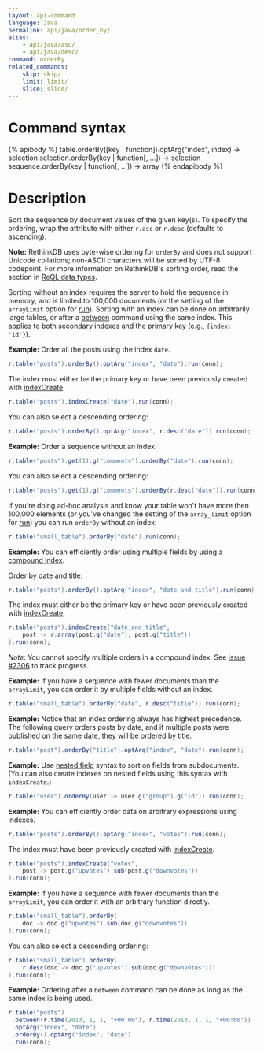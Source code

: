 ```yaml
---
layout: api-command
language: Java
permalink: api/java/order_by/
alias:
    - api/java/asc/
    - api/java/desc/
command: orderBy
related_commands:
    skip: skip/
    limit: limit/
    slice: slice/
---
```


# Command syntax #

{% apibody %}
table.orderBy([key | function]).optArg("index", index) &rarr; selection<stream>
selection.orderBy(key | function[, ...]) &rarr; selection<array>
sequence.orderBy(key | function[, ...]) &rarr; array
{% endapibody %}

# Description #

Sort the sequence by document values of the given key(s). To specify
the ordering, wrap the attribute with either `r.asc` or `r.desc`
(defaults to ascending).

__Note:__ RethinkDB uses byte-wise ordering for `orderBy` and does not support Unicode collations; non-ASCII characters will be sorted by UTF-8 codepoint. For more information on RethinkDB's sorting order, read the section in [ReQL data types](/docs/data-types/#sorting-order).

Sorting without an index requires the server to hold the sequence in
memory, and is limited to 100,000 documents (or the setting of the `arrayLimit` option for [run](/api/java/run)). Sorting with an index can
be done on arbitrarily large tables, or after a [between](/api/java/between/) command
using the same index. This applies to both secondary indexes and the primary key (e.g., `{index: 'id'}`).

__Example:__ Order all the posts using the index `date`.   

```java
r.table("posts").orderBy().optArg("index", "date").run(conn);
```

The index must either be the primary key or have been previously created with [indexCreate](/api/java/index_create/).

```java
r.table("posts").indexCreate("date").run(conn);
```

You can also select a descending ordering:

```java
r.table("posts").orderBy().optArg("index", r.desc("date")).run(conn);
```

__Example:__ Order a sequence without an index.

```java
r.table("posts").get(1).g("comments").orderBy("date").run(conn);
```

You can also select a descending ordering:

```java
r.table("posts").get(1).g("comments").orderBy(r.desc("date")).run(conn);
```

If you're doing ad-hoc analysis and know your table won't have more then 100,000
elements (or you've changed the setting of the `array_limit` option for [run](/api/java/run)) you can run `orderBy` without an index:

```java
r.table("small_table").orderBy("date").run(conn);
```

__Example:__ You can efficiently order using multiple fields by using a
[compound index](http://www.rethinkdb.com/docs/secondary-indexes/javascript/).

Order by date and title.

```java
r.table("posts").orderBy().optArg("index", "date_and_title").run(conn);
```

The index must either be the primary key or have been previously created with [indexCreate](/api/java/index_create/).

```java
r.table("posts").indexCreate("date_and_title",
    post -> r.array(post.g("date"), post.g("title"))
).run(conn);
```

_Note_: You cannot specify multiple orders in a compound index. See [issue #2306](https://github.com/rethinkdb/rethinkdb/issues/2306)
to track progress.

__Example:__ If you have a sequence with fewer documents than the `arrayLimit`, you can order it
by multiple fields without an index.

```java
r.table("small_table").orderBy("date", r.desc("title")).run(conn);
```

__Example:__ Notice that an index ordering always has highest
precedence. The following query orders posts by date, and if multiple
posts were published on the same date, they will be ordered by title.

```java
r.table("post").orderBy("title").optArg("index", "date").run(conn);
```

__Example:__ Use [nested field](/docs/cookbook/javascript/#filtering-based-on-nested-fields) syntax to sort on fields from subdocuments. (You can also create indexes on nested fields using this syntax with `indexCreate`.)

```java
r.table("user").orderBy(user -> user.g("group").g("id")).run(conn);
```

__Example:__ You can efficiently order data on arbitrary expressions using indexes.

```java
r.table("posts").orderBy().optArg("index", "votes").run(conn);
```

The index must have been previously created with [indexCreate](/api/java/index_create/).

```java
r.table("posts").indexCreate("votes",
    post -> post.g("upvotes").sub(post.g("downvotes"))
).run(conn);
```

__Example:__ If you have a sequence with fewer documents than the `arrayLimit`, you can order it with an arbitrary function directly.

```java
r.table("small_table").orderBy(
    doc -> doc.g("upvotes").sub(doc.g("downvotes"))
).run(conn);
```

You can also select a descending ordering:

```java
r.table("small_table").orderBy(
    r.desc(doc -> doc.g("upvotes").sub(doc.g("downvotes")))
).run(conn);
```

__Example:__ Ordering after a `between` command can be done as long as the same index is being used.

```java
r.table("posts")
 .between(r.time(2013, 1, 1, "+00:00"), r.time(2013, 1, 1, "+00:00"))
 .optArg("index", "date")
 .orderBy().optArg("index", "date")
 .run(conn);
```
